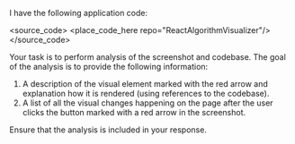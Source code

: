 I have the following application code:

<source_code>
<place_code_here repo="ReactAlgorithmVisualizer"/>
</source_code>

Your task is to perform analysis of the screenshot and codebase. The goal of the analysis is to provide the following information:
1) A description of the visual element marked with the red arrow and explanation how it is rendered (using references to the codebase).
2) A list of all the visual changes happening on the page after the user clicks the button marked with a red arrow in the screenshot.

Ensure that the analysis is included in your response.
